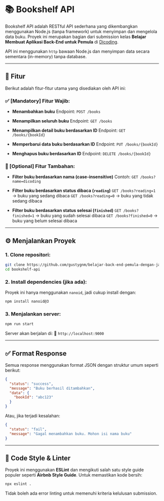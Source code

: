 # 📚 Bookshelf API

Bookshelf API adalah RESTful API sederhana yang dikembangkan menggunakan Node.js (tanpa framework) untuk menyimpan dan mengelola data buku. Proyek ini merupakan bagian dari submission kelas **Belajar Membuat Aplikasi Back-End untuk Pemula** di [Dicoding](https://www.dicoding.com/).

API ini menggunakan `http` bawaan Node.js dan menyimpan data secara sementara (in-memory) tanpa database.

---

## 🚀 Fitur

Berikut adalah fitur-fitur utama yang disediakan oleh API ini:

### ✅ \[Mandatory] Fitur Wajib:

* **Menambahkan buku**
  Endpoint: `POST /books`

* **Menampilkan seluruh buku**
  Endpoint: `GET /books`

* **Menampilkan detail buku berdasarkan ID**
  Endpoint: `GET /books/{bookId}`

* **Memperbarui data buku berdasarkan ID**
  Endpoint: `PUT /books/{bookId}`

* **Menghapus buku berdasarkan ID**
  Endpoint: `DELETE /books/{bookId}`

### 🌟 \[Optional] Fitur Tambahan:

* **Filter buku berdasarkan nama (case-insensitive)**
  Contoh: `GET /books?name=dicoding`

* **Filter buku berdasarkan status dibaca (`reading`)**
  `GET /books?reading=1` → buku yang sedang dibaca
  `GET /books?reading=0` → buku yang tidak sedang dibaca

* **Filter buku berdasarkan status selesai (`finished`)**
  `GET /books?finished=1` → buku yang sudah selesai dibaca
  `GET /books?finished=0` → buku yang belum selesai dibaca

---

## ⚙️ Menjalankan Proyek

### 1. Clone repositori:

```bash
git clone https://github.com/gustygnm/belajar-back-end-pemula-dengan-javascript-dicoding-submission.git
cd bookshelf-api
```

### 2. Install dependencies (jika ada):

Proyek ini hanya menggunakan `nanoid`, jadi cukup install dengan:

```bash
npm install nanoid@3
```

### 3. Menjalankan server:

```bash
npm run start 
```

Server akan berjalan di:
📍 `http://localhost:9000`

---

## ✅ Format Response

Semua response menggunakan format JSON dengan struktur umum seperti berikut:

```json
{
  "status": "success",
  "message": "Buku berhasil ditambahkan",
  "data": {
    "bookId": "abc123"
  }
}
```

Atau, jika terjadi kesalahan:

```json
{
  "status": "fail",
  "message": "Gagal menambahkan buku. Mohon isi nama buku"
}
```

---

## 🧹 Code Style & Linter

Proyek ini menggunakan **ESLint** dan mengikuti salah satu style guide populer seperti **Airbnb Style Guide**. Untuk memastikan kode bersih:

```bash
npx eslint .
```

Tidak boleh ada error linting untuk memenuhi kriteria kelulusan submission.
